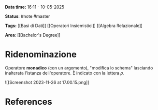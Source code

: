 **Data time:** 16:11 - 10-05-2025

**Status**: #note #master

**Tags:** [[Basi di Dati]] [[Operatori Insiemistici]] [[Algebra Relazionale]]

**Area**: [[Bachelor's Degree]]
# Ridenominazione

Operatore **monadico** (con un argomento), "modifica lo schema" lasciando inalterata l'istanza dell'operatore. È indicato con la lettera $\rho$.

![[Screenshot 2023-11-26 at 17.00.15.png]]
# References